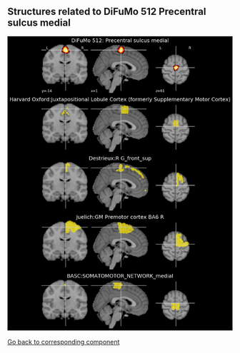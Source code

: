 


## Structures related to DiFuMo 512 Precentral sulcus medial

![103](103.jpg "Structures related to DiFuMo 512 Precentral sulcus medial")

[Go back to corresponding component](https://parietal-inria.github.io/DiFuMo/512/html/103.html)